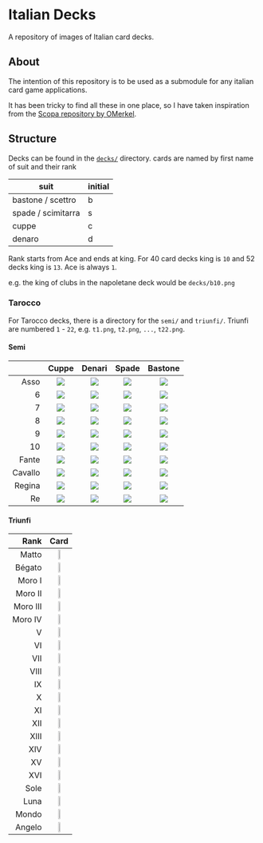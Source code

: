 # Italian Decks

A repository of images of Italian card decks.

## About

The intention of this repository is to be used as a submodule for any italian card game applications.

It has been tricky to find all these in one place, so I have taken inspiration from the [Scopa repository by OMerkel](https://github.com/OMerkel/Scopa/tree/master).

## Structure

Decks can be found in the [`decks/`](./decks/) directory. cards are named by first name of suit and their rank

| suit               | initial |
| ------------------ | ------- |
| bastone / scettro  | b       |
| spade / scimitarra | s       |
| cuppe              | c       |
| denaro             | d       |


Rank starts from Ace and ends at king. For 40 card decks king is `10` and 52 decks king is `13`. Ace is always `1`.

e.g. the king of clubs in the napoletane deck would be `decks/b10.png`

### Tarocco

For Tarocco decks, there is a directory for the `semi/` and `triunfi/`. Triunfi are numbered `1` - `22`, e.g. `t1.png`, `t2.png`, `...`, `t22.png`.

#### Semi

|         |                   Cuppe                    |                   Denari                   |                   Spade                    |                  Bastone                   |
| ------: | :----------------------------------------: | :----------------------------------------: | :----------------------------------------: | :----------------------------------------: |
|    Asso | ![ ](decks/tarocco-bolognese/semi/c1.png)  | ![ ](decks/tarocco-bolognese/semi/d1.png)  | ![ ](decks/tarocco-bolognese/semi/s1.png)  | ![ ](decks/tarocco-bolognese/semi/b1.png)  |
|       6 | ![ ](decks/tarocco-bolognese/semi/c2.png)  | ![ ](decks/tarocco-bolognese/semi/d2.png)  | ![ ](decks/tarocco-bolognese/semi/s2.png)  | ![ ](decks/tarocco-bolognese/semi/b2.png)  |
|       7 | ![ ](decks/tarocco-bolognese/semi/c3.png)  | ![ ](decks/tarocco-bolognese/semi/d3.png)  | ![ ](decks/tarocco-bolognese/semi/s3.png)  | ![ ](decks/tarocco-bolognese/semi/b3.png)  |
|       8 | ![ ](decks/tarocco-bolognese/semi/c4.png)  | ![ ](decks/tarocco-bolognese/semi/d4.png)  | ![ ](decks/tarocco-bolognese/semi/s4.png)  | ![ ](decks/tarocco-bolognese/semi/b4.png)  |
|       9 | ![ ](decks/tarocco-bolognese/semi/c5.png)  | ![ ](decks/tarocco-bolognese/semi/d5.png)  | ![ ](decks/tarocco-bolognese/semi/s5.png)  | ![ ](decks/tarocco-bolognese/semi/b5.png)  |
|      10 | ![ ](decks/tarocco-bolognese/semi/c6.png)  | ![ ](decks/tarocco-bolognese/semi/d6.png)  | ![ ](decks/tarocco-bolognese/semi/s6.png)  | ![ ](decks/tarocco-bolognese/semi/b6.png)  |
|   Fante | ![ ](decks/tarocco-bolognese/semi/c7.png)  | ![ ](decks/tarocco-bolognese/semi/d7.png)  | ![ ](decks/tarocco-bolognese/semi/s7.png)  | ![ ](decks/tarocco-bolognese/semi/b7.png)  |
| Cavallo | ![ ](decks/tarocco-bolognese/semi/c8.png)  | ![ ](decks/tarocco-bolognese/semi/d8.png)  | ![ ](decks/tarocco-bolognese/semi/s8.png)  | ![ ](decks/tarocco-bolognese/semi/b8.png)  |
|  Regina | ![ ](decks/tarocco-bolognese/semi/c9.png)  | ![ ](decks/tarocco-bolognese/semi/d9.png)  | ![ ](decks/tarocco-bolognese/semi/s9.png)  | ![ ](decks/tarocco-bolognese/semi/b9.png)  |
|      Re | ![ ](decks/tarocco-bolognese/semi/c10.png) | ![ ](decks/tarocco-bolognese/semi/d10.png) | ![ ](decks/tarocco-bolognese/semi/s10.png) | ![ ](decks/tarocco-bolognese/semi/b10.png) |


#### Triunfi

|     Rank |                              Card                               |
| -------: | :-------------------------------------------------------------: |
|    Matto | <img src="decks/tarocco-bolognese/triunfi/t1.png" width="15%">  |
|   Bégato | <img src="decks/tarocco-bolognese/triunfi/t2.png" width="15%">  |
|   Moro I | <img src="decks/tarocco-bolognese/triunfi/t3.png" width="15%">  |
|  Moro II | <img src="decks/tarocco-bolognese/triunfi/t4.png" width="15%">  |
| Moro III | <img src="decks/tarocco-bolognese/triunfi/t5.png" width="15%">  |
|  Moro IV | <img src="decks/tarocco-bolognese/triunfi/t6.png" width="15%">  |
|        V | <img src="decks/tarocco-bolognese/triunfi/t7.png" width="15%">  |
|       VI | <img src="decks/tarocco-bolognese/triunfi/t8.png" width="15%">  |
|      VII | <img src="decks/tarocco-bolognese/triunfi/t9.png" width="15%">  |
|     VIII | <img src="decks/tarocco-bolognese/triunfi/t10.png" width="15%"> |
|       IX | <img src="decks/tarocco-bolognese/triunfi/t11.png" width="15%"> |
|        X | <img src="decks/tarocco-bolognese/triunfi/t12.png" width="15%"> |
|       XI | <img src="decks/tarocco-bolognese/triunfi/t13.png" width="15%"> |
|      XII | <img src="decks/tarocco-bolognese/triunfi/t14.png" width="15%"> |
|     XIII | <img src="decks/tarocco-bolognese/triunfi/t15.png" width="15%"> |
|      XIV | <img src="decks/tarocco-bolognese/triunfi/t16.png" width="15%"> |
|       XV | <img src="decks/tarocco-bolognese/triunfi/t17.png" width="15%"> |
|      XVI | <img src="decks/tarocco-bolognese/triunfi/t18.png" width="15%"> |
|     Sole | <img src="decks/tarocco-bolognese/triunfi/t19.png" width="15%"> |
|     Luna | <img src="decks/tarocco-bolognese/triunfi/t20.png" width="15%"> |
|    Mondo | <img src="decks/tarocco-bolognese/triunfi/t21.png" width="15%"> |
|   Angelo | <img src="decks/tarocco-bolognese/triunfi/t22.png" width="15%"> |